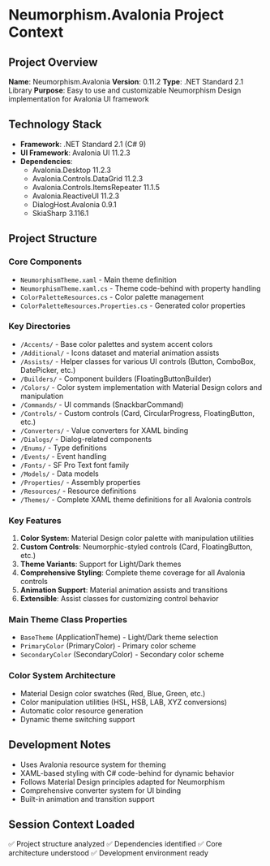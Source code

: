 # Neumorphism.Avalonia Project Context

## Project Overview
**Name**: Neumorphism.Avalonia
**Version**: 0.11.2
**Type**: .NET Standard 2.1 Library
**Purpose**: Easy to use and customizable Neumorphism Design implementation for Avalonia UI framework

## Technology Stack
- **Framework**: .NET Standard 2.1 (C# 9)
- **UI Framework**: Avalonia UI 11.2.3
- **Dependencies**:
  - Avalonia.Desktop 11.2.3
  - Avalonia.Controls.DataGrid 11.2.3
  - Avalonia.Controls.ItemsRepeater 11.1.5
  - Avalonia.ReactiveUI 11.2.3
  - DialogHost.Avalonia 0.9.1
  - SkiaSharp 3.116.1

## Project Structure

### Core Components
- `NeumorphismTheme.xaml` - Main theme definition
- `NeumorphismTheme.xaml.cs` - Theme code-behind with property handling
- `ColorPaletteResources.cs` - Color palette management
- `ColorPaletteResources.Properties.cs` - Generated color properties

### Key Directories
- `/Accents/` - Base color palettes and system accent colors
- `/Additional/` - Icons dataset and material animation assists
- `/Assists/` - Helper classes for various UI controls (Button, ComboBox, DatePicker, etc.)
- `/Builders/` - Component builders (FloatingButtonBuilder)
- `/Colors/` - Color system implementation with Material Design colors and manipulation
- `/Commands/` - UI commands (SnackbarCommand)
- `/Controls/` - Custom controls (Card, CircularProgress, FloatingButton, etc.)
- `/Converters/` - Value converters for XAML binding
- `/Dialogs/` - Dialog-related components
- `/Enums/` - Type definitions
- `/Events/` - Event handling
- `/Fonts/` - SF Pro Text font family
- `/Models/` - Data models
- `/Properties/` - Assembly properties
- `/Resources/` - Resource definitions
- `/Themes/` - Complete XAML theme definitions for all Avalonia controls

### Key Features
1. **Color System**: Material Design color palette with manipulation utilities
2. **Custom Controls**: Neumorphic-styled controls (Card, FloatingButton, etc.)
3. **Theme Variants**: Support for Light/Dark themes
4. **Comprehensive Styling**: Complete theme coverage for all Avalonia controls
5. **Animation Support**: Material animation assists and transitions
6. **Extensible**: Assist classes for customizing control behavior

### Main Theme Class Properties
- `BaseTheme` (ApplicationTheme) - Light/Dark theme selection
- `PrimaryColor` (PrimaryColor) - Primary color scheme
- `SecondaryColor` (SecondaryColor) - Secondary color scheme

### Color System Architecture
- Material Design color swatches (Red, Blue, Green, etc.)
- Color manipulation utilities (HSL, HSB, LAB, XYZ conversions)
- Automatic color resource generation
- Dynamic theme switching support

## Development Notes
- Uses Avalonia resource system for theming
- XAML-based styling with C# code-behind for dynamic behavior
- Follows Material Design principles adapted for Neumorphism
- Comprehensive converter system for UI binding
- Built-in animation and transition support

## Session Context Loaded
✅ Project structure analyzed
✅ Dependencies identified
✅ Core architecture understood
✅ Development environment ready